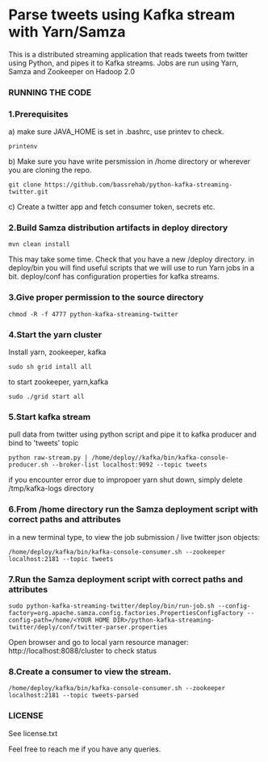 # Parse tweets using Kafka stream with Yarn/Samza

This is a distributed streaming application that reads tweets from twitter using Python, and pipes it to Kafka streams. Jobs are run using Yarn, Samza and Zookeeper on Hadoop 2.0




### RUNNING THE CODE

### 1.Prerequisites
 a) make sure JAVA_HOME is set in .bashrc, use printev to check.
```
printenv
```

b) Make sure you have write persmission in /home directory or wherever you are cloning the repo.
```
git clone https://github.com/bassrehab/python-kafka-streaming-twitter.git
```

c) Create a twitter app and fetch consumer token, secrets etc.


### 2.Build Samza distribution artifacts in deploy directory
```
mvn clean install
```
This may take some time. Check that you have a new /deploy directory. in deploy/bin you will find useful scripts that we will use to run Yarn jobs in a bit. deploy/conf has configuration properties for kafka streams.

### 3.Give proper permission to the source directory
```
chmod -R -f 4777 python-kafka-streaming-twitter
```

### 4.Start the yarn cluster
Install yarn, zookeeper, kafka
```
sudo sh grid intall all
```

to start zookeeper, yarn,kafka
```
sudo ./grid start all
```

### 5.Start kafka stream

pull data from twitter using python script and pipe it to kafka producer and bind to 'tweets' topic

```
python raw-stream.py | /home/deploy//kafka/bin/kafka-console-producer.sh --broker-list localhost:9092 --topic tweets 
```
if  you encounter error due to impropoer yarn shut down, simply delete /tmp/kafka-logs directory

### 6.From /home directory run the Samza deployment script with correct paths and attributes

in a new terminal type, to view the job submission / live twitter json objects:
```
/home/deploy/kafka/bin/kafka-console-consumer.sh --zookeeper localhost:2181 --topic tweets
```

### 7.Run the Samza deployment script with correct paths and attributes

```
sudo python-kafka-streaming-twitter/deploy/bin/run-job.sh --config-factory=org.apache.samza.config.factories.PropertiesConfigFactory --config-path=/home/<YOUR HOME DIR>/python-kafka-streaming-twitter/deply/conf/twitter-parser.properties
```

Open browser and go to local yarn resource manager: http://localhost:8088/cluster to check status

### 8.Create a consumer to view the stream.
```
/home/deploy/kafka/bin/kafka-console-consumer.sh --zookeeper localhost:2181 --topic tweets-parsed
```

### LICENSE
See license.txt

Feel free to reach me if you have any queries.





